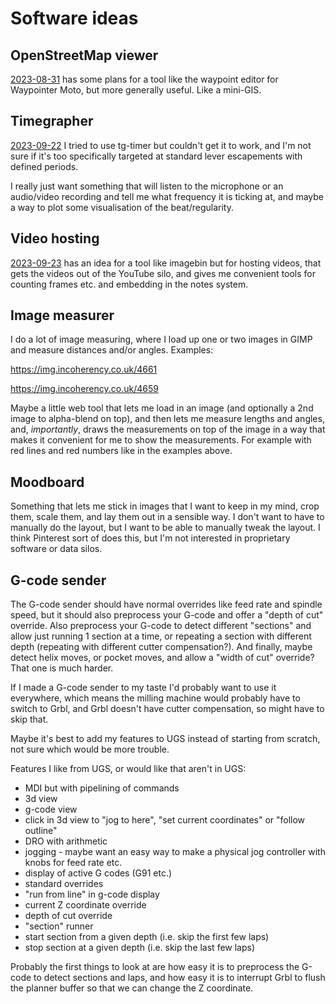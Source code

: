 # Software ideas

## OpenStreetMap viewer

[2023-08-31](20230831.md) has some plans for a tool like the waypoint editor for Waypointer Moto,
but more generally useful. Like a mini-GIS.

## Timegrapher

[2023-09-22](20230922.md) I tried to use tg-timer but couldn't get it to work, and I'm not sure if
it's too specifically targeted at standard lever escapements with defined periods.

I really just want something that will listen to the microphone or an audio/video recording and tell me what frequency it is
ticking at, and maybe a way to plot some visualisation of the beat/regularity.

## Video hosting

[2023-09-23](20230923.md) has an idea for a tool like imagebin but for hosting videos, that gets
the videos out of the YouTube silo, and gives me convenient tools for counting frames etc. and
embedding in the notes system.

## Image measurer

I do a lot of image measuring, where I load up one or two images in GIMP and measure distances and/or
angles. Examples:

https://img.incoherency.co.uk/4661

https://img.incoherency.co.uk/4659

Maybe a little web tool that lets me load in an image (and optionally a 2nd image to alpha-blend on top),
and then lets me measure lengths and angles, and, *importantly*, draws the measurements on top of the
image in a way that makes it convenient for me to show the measurements. For example with red lines
and red numbers like in the examples above.

## Moodboard

Something that lets me stick in images that I want to keep in my mind, crop them, scale them, and lay them
out in a sensible way. I don't want to have to manually do the layout, but I want to be able to manually
tweak the layout. I think Pinterest sort of does this, but I'm not interested in proprietary software or
data silos.

## G-code sender

The G-code sender should have normal overrides like feed rate and spindle speed, but it should also
preprocess your G-code and offer a "depth of cut" override. Also preprocess your G-code to detect
different "sections" and allow just running 1 section at a time, or repeating a section with different
depth (repeating with different cutter compensation?). And finally, maybe detect helix moves, or pocket
moves, and allow a "width of cut" override? That one is much harder.

If I made a G-code sender to my taste I'd probably want to use it everywhere, which means the milling
machine would probably have to switch to Grbl, and Grbl doesn't have cutter compensation, so might have to skip that.

Maybe it's best to add my features to UGS instead of starting from scratch, not sure which would be more trouble.

Features I like from UGS, or would like that aren't in UGS:

* MDI but with pipelining of commands
* 3d view
* g-code view
* click in 3d view to "jog to here", "set current coordinates" or "follow outline"
* DRO with arithmetic
* jogging - maybe want an easy way to make a physical jog controller with knobs for feed rate etc.
* display of active G codes (G91 etc.)
* standard overrides
* "run from line" in g-code display
* current Z coordinate override
* depth of cut override
* "section" runner
* start section from a given depth (i.e. skip the first few laps)
* stop section at a given depth (i.e. skip the last few laps)

Probably the first things to look at are how easy it is to preprocess the G-code to detect sections and laps,
and how easy it is to interrupt Grbl to flush the planner buffer so that we can change the Z coordinate.
